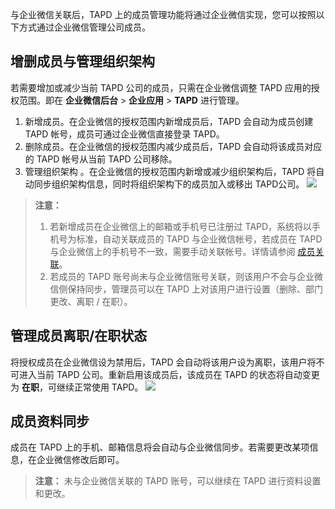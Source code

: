与企业微信关联后，TAPD 上的成员管理功能将通过企业微信实现，您可以按照以下方式通过企业微信管理公司成员。

## 增删成员与管理组织架构
若需要增加或减少当前 TAPD 公司的成员，只需在企业微信调整 TAPD 应用的授权范围。即在 **企业微信后台** > **企业应用** > **TAPD** 进行管理。
1. 新增成员。在企业微信的授权范围内新增成员后，TAPD 会自动为成员创建 TAPD 帐号，成员可通过企业微信直接登录 TAPD。
2. 删除成员。在企业微信的授权范围内减少成员后，TAPD 会自动将该成员对应的 TAPD 帐号从当前 TAPD 公司移除。
3. 管理组织架构 。在企业微信的授权范围内新增或减少组织架构后，TAPD 将自动同步组织架构信息，同时将组织架构下的成员加入或移出 TAPD公司。
![](//mc.qcloudimg.com/static/img/d34c8394248d590970a07072b42d0153/image.png)
>**注意：**
> 1. 若新增成员在企业微信上的邮箱或手机号已注册过 TAPD，系统将以手机号为标准，自动关联成员的 TAPD 与企业微信帐号，若成员在 TAPD 与企业微信上的手机号不一致，需要手动关联帐号。详情请参阅 [成员关联](https://www.tapd.cn/help/view#1120003271001001106)。
> 2. 若成员的 TAPD 账号尚未与企业微信账号关联，则该用户不会与企业微信侧保持同步，管理员可以在 TAPD 上对该用户进行设置（删除、部门更改、离职 / 在职）。

## 管理成员离职/在职状态
将授权成员在企业微信设为禁用后，TAPD 会自动将该用户设为离职，该用户将不可进入当前 TAPD 公司。重新启用该成员后，该成员在 TAPD 的状态将自动变更为 **在职**，可继续正常使用 TAPD。
![](//mc.qcloudimg.com/static/img/4e3ab08511b8c4a5640fa22ec39a54e5/image.png)

## 成员资料同步
成员在 TAPD 上的手机、邮箱信息将会自动与企业微信同步。若需要更改某项信息，在企业微信修改后即可。
>**注意：**
>未与企业微信关联的 TAPD 账号，可以继续在 TAPD 进行资料设置和更改。 
